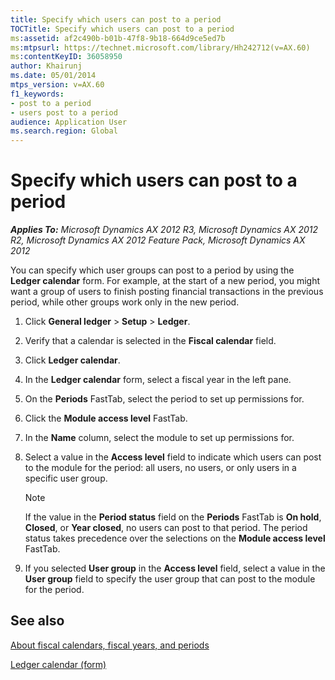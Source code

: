 ```yaml
---
title: Specify which users can post to a period
TOCTitle: Specify which users can post to a period
ms:assetid: af2c490b-b01b-47f8-9b18-664d9ce5ed7b
ms:mtpsurl: https://technet.microsoft.com/library/Hh242712(v=AX.60)
ms:contentKeyID: 36058950
author: Khairunj
ms.date: 05/01/2014
mtps_version: v=AX.60
f1_keywords:
- post to a period
- users post to a period
audience: Application User
ms.search.region: Global
---
```


# Specify which users can post to a period 


_**Applies To:** Microsoft Dynamics AX 2012 R3, Microsoft Dynamics AX 2012 R2, Microsoft Dynamics AX 2012 Feature Pack, Microsoft Dynamics AX 2012_

You can specify which user groups can post to a period by using the **Ledger calendar** form. For example, at the start of a new period, you might want a group of users to finish posting financial transactions in the previous period, while other groups work only in the new period.

1.  Click **General ledger** \> **Setup** \> **Ledger**.

2.  Verify that a calendar is selected in the **Fiscal calendar** field.

3.  Click **Ledger calendar**.

4.  In the **Ledger calendar** form, select a fiscal year in the left pane.

5.  On the **Periods** FastTab, select the period to set up permissions for.

6.  Click the **Module access level** FastTab.

7.  In the **Name** column, select the module to set up permissions for.

8.  Select a value in the **Access level** field to indicate which users can post to the module for the period: all users, no users, or only users in a specific user group.
    

    > [!NOTE]
    > <P>If the value in the <STRONG>Period status</STRONG> field on the <STRONG>Periods</STRONG> FastTab is <STRONG>On hold</STRONG>, <STRONG>Closed</STRONG>, or <STRONG>Year closed</STRONG>, no users can post to that period. The period status takes precedence over the selections on the <STRONG>Module access level</STRONG> FastTab.</P>



9.  If you selected **User group** in the **Access level** field, select a value in the **User group** field to specify the user group that can post to the module for the period.

## See also

[About fiscal calendars, fiscal years, and periods](about-fiscal-calendars-fiscal-years-and-periods.md)

[Ledger calendar (form)](https://technet.microsoft.com/library/hh242506\(v=ax.60\))

  



